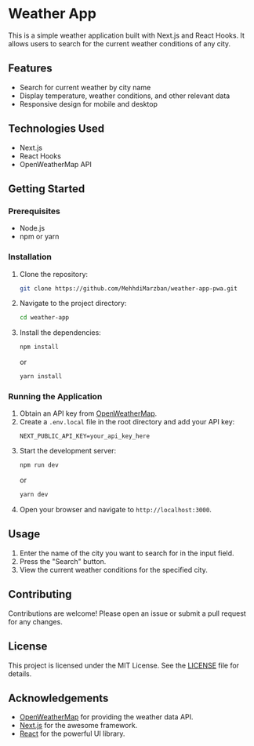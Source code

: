 # Weather App

This is a simple weather application built with Next.js and React Hooks. It allows users to search for the current weather conditions of any city.

## Features

- Search for current weather by city name
- Display temperature, weather conditions, and other relevant data
- Responsive design for mobile and desktop

## Technologies Used

- Next.js
- React Hooks
- OpenWeatherMap API

## Getting Started

### Prerequisites

- Node.js
- npm or yarn

### Installation

1. Clone the repository:
    ```bash
    git clone https://github.com/MehhdiMarzban/weather-app-pwa.git
    ```
2. Navigate to the project directory:
    ```bash
    cd weather-app
    ```
3. Install the dependencies:
    ```bash
    npm install
    ```
    or
    ```bash
    yarn install
    ```

### Running the Application

1. Obtain an API key from [OpenWeatherMap](https://openweathermap.org/api).
2. Create a `.env.local` file in the root directory and add your API key:
    ```env
    NEXT_PUBLIC_API_KEY=your_api_key_here
    ```
3. Start the development server:
    ```bash
    npm run dev
    ```
    or
    ```bash
    yarn dev
    ```
4. Open your browser and navigate to `http://localhost:3000`.

## Usage

1. Enter the name of the city you want to search for in the input field.
2. Press the "Search" button.
3. View the current weather conditions for the specified city.

## Contributing

Contributions are welcome! Please open an issue or submit a pull request for any changes.

## License

This project is licensed under the MIT License. See the [LICENSE](LICENSE) file for details.

## Acknowledgements

- [OpenWeatherMap](https://openweathermap.org/) for providing the weather data API.
- [Next.js](https://nextjs.org/) for the awesome framework.
- [React](https://reactjs.org/) for the powerful UI library.
